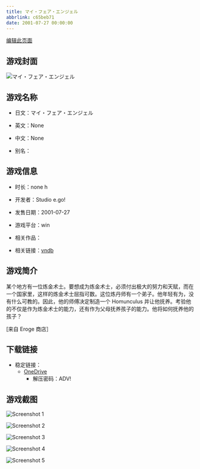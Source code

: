 ```yaml
---
title: マイ・フェア・エンジェル
abbrlink: c65beb71
date: 2001-07-27 00:00:00
---
```

[编辑此页面](https://github.com/ACG-3/ADV3-source/blob/main/source/_posts/games/%E3%83%9E%E3%82%A4%E3%83%BB%E3%83%95%E3%82%A7%E3%82%A2%E3%83%BB%E3%82%A8%E3%83%B3%E3%82%B8%E3%82%A7%E3%83%AB.md)

## 游戏封面

![マイ・フェア・エンジェル](https://pan.timero.xyz/onedrive/img_lib_001/%E3%83%9E%E3%82%A4%E3%83%BB%E3%83%95%E3%82%A7%E3%82%A2%E3%83%BB%E3%82%A8%E3%83%B3%E3%82%B8%E3%82%A7%E3%83%AB_cover.avif)


## 游戏名称

- 日文：マイ・フェア・エンジェル
- 英文：None
- 中文：None

- 别名：


## 游戏信息

- 时长：none h
- 开发者：Studio e.go!
- 发售日期：2001-07-27
- 游戏平台：win
- 相关作品：

- 相关链接：[vndb](https://vndb.org/v676)


## 游戏简介

某个地方有一位炼金术士。要想成为炼金术士，必须付出极大的努力和天赋，而在一个国家里，这样的炼金术士屈指可数。这位炼丹师有一个弟子。他年轻有为，没有什么可教的。因此，他的师傅决定制造一个 Homunculus 并让他抚养。考验他的不仅是作为炼金术士的能力，还有作为父母抚养孩子的能力。他将如何抚养他的孩子？

[来自 Eroge 商店］


## 下载链接

- 稳定链接：
    - [OneDrive](https://pan.timero.xyz/onedrive/adv_lib_001/%E3%83%9E%E3%82%A4%E3%83%BB%E3%83%95%E3%82%A7%E3%82%A2%E3%83%BB%E3%82%A8%E3%83%B3%E3%82%B8%E3%82%A7%E3%83%AB)
        - 解压密码：ADV!



## 游戏截图


![Screenshot 1](https://pan.timero.xyz/onedrive/img_lib_001/%E3%83%9E%E3%82%A4%E3%83%BB%E3%83%95%E3%82%A7%E3%82%A2%E3%83%BB%E3%82%A8%E3%83%B3%E3%82%B8%E3%82%A7%E3%83%AB_Screenshot_1.avif)

![Screenshot 2](https://pan.timero.xyz/onedrive/img_lib_001/%E3%83%9E%E3%82%A4%E3%83%BB%E3%83%95%E3%82%A7%E3%82%A2%E3%83%BB%E3%82%A8%E3%83%B3%E3%82%B8%E3%82%A7%E3%83%AB_Screenshot_2.avif)

![Screenshot 3](https://pan.timero.xyz/onedrive/img_lib_001/%E3%83%9E%E3%82%A4%E3%83%BB%E3%83%95%E3%82%A7%E3%82%A2%E3%83%BB%E3%82%A8%E3%83%B3%E3%82%B8%E3%82%A7%E3%83%AB_Screenshot_3.avif)

![Screenshot 4](https://pan.timero.xyz/onedrive/img_lib_001/%E3%83%9E%E3%82%A4%E3%83%BB%E3%83%95%E3%82%A7%E3%82%A2%E3%83%BB%E3%82%A8%E3%83%B3%E3%82%B8%E3%82%A7%E3%83%AB_Screenshot_4.avif)

![Screenshot 5](https://pan.timero.xyz/onedrive/img_lib_001/%E3%83%9E%E3%82%A4%E3%83%BB%E3%83%95%E3%82%A7%E3%82%A2%E3%83%BB%E3%82%A8%E3%83%B3%E3%82%B8%E3%82%A7%E3%83%AB_Screenshot_5.avif)

